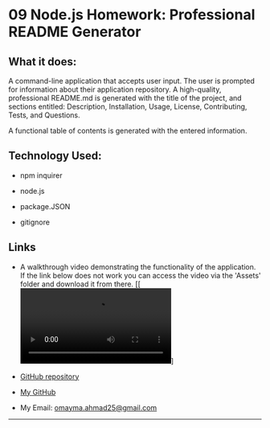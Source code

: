 # 09 Node.js Homework: Professional README Generator

## What it does:
A command-line application that accepts user input. The user is prompted for information about their application repository. A high-quality, professional README.md is generated with the title of the project, and sections entitled: Description, Installation, Usage, License, Contributing, Tests, and Questions. 

A functional table of contents is generated with the entered information. 


## Technology Used:
* npm inquirer

* node.js 

* package.JSON

* gitignore


## Links

* A walkthrough video demonstrating the functionality of the application. If the link below does not work you can access the video via the 'Assets' folder and download it from there.
[[![Demonstration](./Assests/Walk-Through-Video.mov)]

* [GitHub repository](https://github.com/omaymaahmad/week-9-ReadMe-Generator) 


* [My GitHub](https://github.com/omaymaahmad)  

* My Email: <omayma.ahmad25@gmail.com>

---

